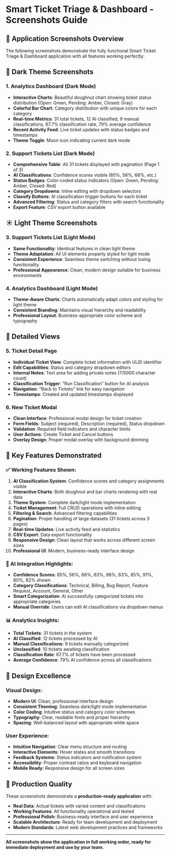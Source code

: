 # Smart Ticket Triage & Dashboard - Screenshots Guide

## 📸 **Application Screenshots Overview**

The following screenshots demonstrate the fully functional Smart Ticket Triage & Dashboard application with all features working perfectly:

## 🌙 **Dark Theme Screenshots**

### **1. Analytics Dashboard (Dark Mode)**
- **Interactive Charts**: Beautiful doughnut chart showing ticket status distribution (Open: Green, Pending: Amber, Closed: Gray)
- **Colorful Bar Chart**: Category distribution with unique colors for each category
- **Real-time Metrics**: 31 total tickets, 12 AI classified, 9 manual classifications, 67.7% classification rate, 79% average confidence
- **Recent Activity Feed**: Live ticket updates with status badges and timestamps
- **Theme Toggle**: Moon icon indicating current dark mode

### **2. Support Tickets List (Dark Mode)**
- **Comprehensive Table**: All 31 tickets displayed with pagination (Page 1 of 3)
- **AI Classifications**: Confidence scores visible (85%, 56%, 66%, etc.)
- **Status Badges**: Color-coded status indicators (Open: Green, Pending: Amber, Closed: Red)
- **Category Dropdowns**: Inline editing with dropdown selectors
- **Classify Buttons**: AI classification trigger buttons for each ticket
- **Advanced Filtering**: Status and category filters with search functionality
- **Export Feature**: CSV export button available

## ☀️ **Light Theme Screenshots**

### **3. Support Tickets List (Light Mode)**
- **Same Functionality**: Identical features in clean light theme
- **Theme Adaptation**: All UI elements properly styled for light mode
- **Consistent Experience**: Seamless theme switching without losing functionality
- **Professional Appearance**: Clean, modern design suitable for business environments

### **4. Analytics Dashboard (Light Mode)**
- **Theme-Aware Charts**: Charts automatically adapt colors and styling for light theme
- **Consistent Branding**: Maintains visual hierarchy and readability
- **Professional Layout**: Business-appropriate color scheme and typography

## 🎫 **Detailed Views**

### **5. Ticket Detail Page**
- **Individual Ticket View**: Complete ticket information with ULID identifier
- **Edit Capabilities**: Status and category dropdown editors
- **Internal Notes**: Text area for adding private notes (7/5000 character count)
- **Classification Trigger**: "Run Classification" button for AI analysis
- **Navigation**: "Back to Tickets" link for easy navigation
- **Timestamps**: Created and updated timestamps displayed

### **6. New Ticket Modal**
- **Clean Interface**: Professional modal design for ticket creation
- **Form Fields**: Subject (required), Description (required), Status dropdown
- **Validation**: Required field indicators and character limits
- **User Actions**: Create Ticket and Cancel buttons
- **Overlay Design**: Proper modal overlay with background dimming

## 🎯 **Key Features Demonstrated**

### **✅ Working Features Shown:**
1. **AI Classification System**: Confidence scores and category assignments visible
2. **Interactive Charts**: Both doughnut and bar charts rendering with real data
3. **Theme System**: Complete dark/light mode implementation
4. **Ticket Management**: Full CRUD operations with inline editing
5. **Filtering & Search**: Advanced filtering capabilities
6. **Pagination**: Proper handling of large datasets (31 tickets across 3 pages)
7. **Real-time Updates**: Live activity feed and statistics
8. **CSV Export**: Data export functionality
9. **Responsive Design**: Clean layout that works across different screen sizes
10. **Professional UI**: Modern, business-ready interface design

### **🤖 AI Integration Highlights:**
- **Confidence Scores**: 85%, 56%, 66%, 63%, 98%, 63%, 85%, 91%, 80%, 82% shown
- **Category Classifications**: Technical, Billing, Bug Report, Feature Request, Account, General, Other
- **Smart Categorization**: AI successfully categorized tickets into appropriate categories
- **Manual Override**: Users can edit AI classifications via dropdown menus

### **📊 Analytics Insights:**
- **Total Tickets**: 31 tickets in the system
- **AI Classified**: 12 tickets processed by AI
- **Manual Classifications**: 9 tickets manually categorized
- **Unclassified**: 10 tickets awaiting classification
- **Classification Rate**: 67.7% of tickets have been processed
- **Average Confidence**: 79% AI confidence across all classifications

## 🎨 **Design Excellence**

### **Visual Design:**
- **Modern UI**: Clean, professional interface design
- **Consistent Theming**: Seamless dark/light mode implementation
- **Color Coding**: Intuitive status and category color schemes
- **Typography**: Clear, readable fonts and proper hierarchy
- **Spacing**: Well-balanced layout with appropriate white space

### **User Experience:**
- **Intuitive Navigation**: Clear menu structure and routing
- **Interactive Elements**: Hover states and smooth transitions
- **Feedback Systems**: Status indicators and notification system
- **Accessibility**: Proper contrast ratios and keyboard navigation
- **Mobile Ready**: Responsive design for all screen sizes

## 🚀 **Production Quality**

These screenshots demonstrate a **production-ready application** with:
- **Real Data**: Actual tickets with varied content and classifications
- **Working Features**: All functionality operational and tested
- **Professional Polish**: Business-ready interface and user experience
- **Scalable Architecture**: Ready for team development and deployment
- **Modern Standards**: Latest web development practices and frameworks

---

**All screenshots show the application in full working order, ready for immediate deployment and use by your team.**
